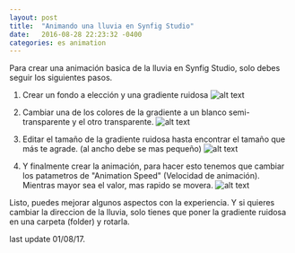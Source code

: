 ```yaml
---
layout: post
title:  "Animando una lluvia en Synfig Studio"
date:   2016-08-28 22:23:32 -0400
categories: es animation
---
```



Para crear una animación basica de la lluvia en Synfig Studio, solo debes seguir los siguientes pasos.

1. Crear un fondo a elección y una gradiente ruidosa
![alt text](http://soopproject.tk/assets/img/synfigstudio-basic-rain-1.jpg "Step 1")

2. Cambiar una de los colores de la gradiente a un blanco semi-transparente y el otro transparente.
![alt text](http://soopproject.tk/assets/img/synfigstudio-basic-rain-2.jpg "Step 2")

3. Editar el tamaño de la gradiente ruidosa hasta encontrar el tamaño que más te agrade. (al ancho debe se mas pequeño)
![alt text](http://soopproject.tk/assets/img/synfigstudio-basic-rain-3.gif "Step 3")

4. Y finalmente crear la animación, para hacer esto tenemos que cambiar los patametros de "Animation Speed" (Velocidad de animación). Mientras mayor sea el valor, mas rapido se movera.
![alt text](http://soopproject.tk/assets/img/synfigstudio-basic-rain-4.gif "Step 4")

Listo, puedes mejorar algunos aspectos con la experiencia. Y si quieres cambiar la direccion de la lluvia, solo tienes que poner la gradiente ruidosa en una carpeta (folder) y rotarla.

last update 01/08/17.
